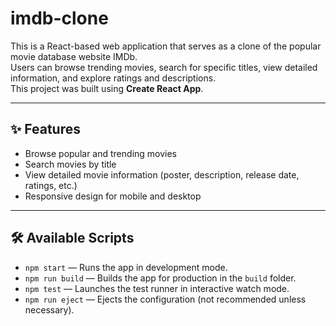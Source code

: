 # imdb-clone

This is a React-based web application that serves as a clone of the popular movie database website IMDb.  
Users can browse trending movies, search for specific titles, view detailed information, and explore ratings and descriptions.  
This project was built using **Create React App**.

---

## ✨ Features

- Browse popular and trending movies
- Search movies by title
- View detailed movie information (poster, description, release date, ratings, etc.)
- Responsive design for mobile and desktop

---

## 🛠️ Available Scripts

- `npm start` — Runs the app in development mode.
- `npm run build` — Builds the app for production in the `build` folder.
- `npm test` — Launches the test runner in interactive watch mode.
- `npm run eject` — Ejects the configuration (not recommended unless necessary).
